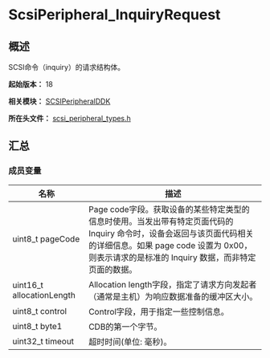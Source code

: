 # ScsiPeripheral_InquiryRequest

## 概述

SCSI命令（inquiry）的请求结构体。

**起始版本：** 18

**相关模块：** [SCSIPeripheralDDK](capi-scsiperipheralddk.md)

**所在头文件：** [scsi_peripheral_types.h](capi-scsi-peripheral-types-h.md)

## 汇总

### 成员变量

| 名称 | 描述 |
| -- | -- |
| uint8_t pageCode | Page code字段。获取设备的某些特定类型的信息时使用。当发出带有特定页面代码的 Inquiry 命令时，设备会返回与该页面代码相关的详细信息。如果 page code 设置为 0x00，则表示请求的是标准的 Inquiry 数据，而非特定页面的数据。 |
| uint16_t allocationLength | Allocation length字段，指定了请求方向发起者（通常是主机）为响应数据准备的缓冲区大小。 |
| uint8_t control | Control字段，用于指定一些控制信息。 |
| uint8_t byte1 | CDB的第一个字节。 |
| uint32_t timeout | 超时时间(单位: 毫秒)。 |


